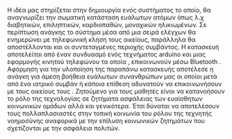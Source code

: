 H ιδέα μας στηρίζεται στην δημιουργία ενός συστήματος το οποίο, θα αναγνωρίζει την σωματική κατάσταση ευάλωτων ατόμων όπως λ.χ διαβητικών, επιληπτικών, καρδιοπαθών, μοναχικών ηλικιωμένων. Σε περίπτωση ανάγκης το σύστημα μέσα από μια σειρά ελέγχων θα ενημερώνει με τηλεφωνική κλήση τους οικείους, παράλληλα θα αποστέλλονται και οι συντεταγμένες περιοχής συμβάντος. Η κατασκευή αποτελείται από έναν συνδυασμό ενός τεχνήματος arduino και μιας εφαρμογής κινητού τηλεφώνου τα οποία , επικοινωνούν μέσω Bluetooth . Αφόρμηση  για την υλοποίηση της παραπάνω κατασκευής αποτέλεσε η ανάγκη για άμεση βοήθεια ευάλωτων συνανθρώπων μας οι οποίοι μετά από ένα ιατρικό συμβάν ή κάποια επίθεση  αδυνατούν να επικοινωνήσουν με τους οικείους τους . Ζητούμενο για τους μαθητές είναι να κατανοήσουν το ρόλο της τεχνολογίας σε ζητήματα ασφάλειας των ευαίσθητων κοινωνικών ομάδων αλλά και γενικότερα. Έτσι δύναται να αποτελέσουν τους πολλαπλασιαστές στην τοπική κοινωνία του ρόλου της τεχνητής νοημοσύνης  αναφορικά με την επίλυση κοινωνικών ζητημάτων που σχετίζονται με την ασφάλεια πολιτών.
